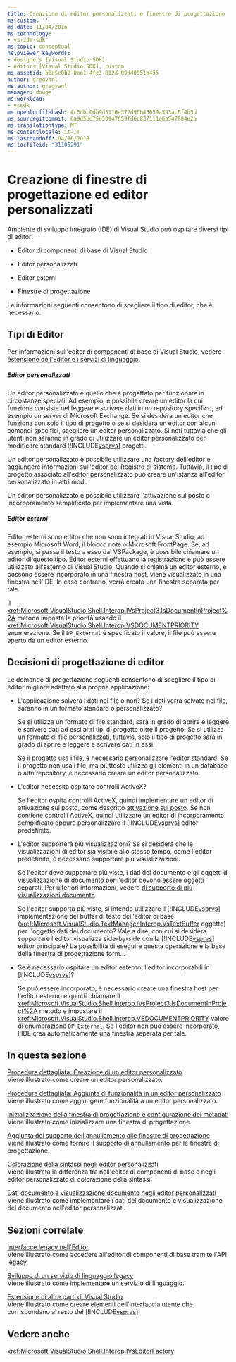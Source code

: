 ```yaml
---
title: Creazione di editor personalizzati e finestre di progettazione | Documenti Microsoft
ms.custom: ''
ms.date: 11/04/2016
ms.technology:
- vs-ide-sdk
ms.topic: conceptual
helpviewer_keywords:
- designers [Visual Studio SDK]
- editors [Visual Studio SDK], custom
ms.assetid: b6a5e8b2-0ae1-4fc3-812d-09d40051b435
author: gregvanl
ms.author: gregvanl
manager: douge
ms.workload:
- vssdk
ms.openlocfilehash: 4c0dbc0db9d5116e372d96b43059a393ac8f4b5d
ms.sourcegitcommit: 6a9d5bd75e50947659fd6c837111a6a547884e2a
ms.translationtype: MT
ms.contentlocale: it-IT
ms.lasthandoff: 04/16/2018
ms.locfileid: "31105291"
---
```

# <a name="creating-custom-editors-and-designers"></a>Creazione di finestre di progettazione ed editor personalizzati
Ambiente di sviluppo integrato (IDE) di Visual Studio può ospitare diversi tipi di editor:  
  
-   Editor di componenti di base di Visual Studio  
  
-   Editor personalizzati  
  
-   Editor esterni  
  
-   Finestre di progettazione  
  
 Le informazioni seguenti consentono di scegliere il tipo di editor, che è necessario.  
  
## <a name="types-of-editor"></a>Tipi di Editor  
 Per informazioni sull'editor di componenti di base di Visual Studio, vedere [estensione dell'Editor e i servizi di linguaggio](../extensibility/extending-the-editor-and-language-services.md).  
  
##### <a name="custom-editors"></a>Editor personalizzati  
 Un editor personalizzato è quello che è progettato per funzionare in circostanze speciali. Ad esempio, è possibile creare un editor la cui funzione consiste nel leggere e scrivere dati in un repository specifico, ad esempio un server di Microsoft Exchange. Se si desidera un editor che funziona con solo il tipo di progetto o se si desidera un editor con alcuni comandi specifici, scegliere un editor personalizzato. Si noti tuttavia che gli utenti non saranno in grado di utilizzare un editor personalizzato per modificare standard [!INCLUDE[vsprvs](../code-quality/includes/vsprvs_md.md)] progetti.  
  
 Un editor personalizzato è possibile utilizzare una factory dell'editor e aggiungere informazioni sull'editor del Registro di sistema. Tuttavia, il tipo di progetto associato all'editor personalizzato può creare un'istanza all'editor personalizzato in altri modi.  
  
 Un editor personalizzato è possibile utilizzare l'attivazione sul posto o incorporamento semplificato per implementare una vista.  
  
##### <a name="external-editors"></a>Editor esterni  
 Editor esterni sono editor che non sono integrati in Visual Studio, ad esempio Microsoft Word, il blocco note o Microsoft FrontPage. Se, ad esempio, si passa il testo a esso dal VSPackage, è possibile chiamare un editor di questo tipo. Editor esterni effettuano la registrazione e può essere utilizzato all'esterno di Visual Studio. Quando si chiama un editor esterno, e possono essere incorporato in una finestra host, viene visualizzato in una finestra nell'IDE. In caso contrario, verrà creata una finestra separata per tale.  
  
 Il <xref:Microsoft.VisualStudio.Shell.Interop.IVsProject3.IsDocumentInProject%2A> metodo imposta la priorità usando il <xref:Microsoft.VisualStudio.Shell.Interop.VSDOCUMENTPRIORITY> enumerazione. Se il `DP_External` è specificato il valore, il file può essere aperto da un editor esterno.  
  
## <a name="editor-design-decisions"></a>Decisioni di progettazione di editor  
 Le domande di progettazione seguenti consentono di scegliere il tipo di editor migliore adattato alla propria applicazione:  
  
-   L'applicazione salverà i dati nei file o non? Se i dati verrà salvato nel file, saranno in un formato standard o personalizzato?  
  
     Se si utilizza un formato di file standard, sarà in grado di aprire e leggere e scrivere dati ad essi altri tipi di progetto oltre il progetto. Se si utilizza un formato di file personalizzati, tuttavia, solo il tipo di progetto sarà in grado di aprire e leggere e scrivere dati in essi.  
  
     Se il progetto usa i file, è necessario personalizzare l'editor standard. Se il progetto non usa i file, ma piuttosto utilizza gli elementi in un database o altri repository, è necessario creare un editor personalizzato.  
  
-   L'editor necessita ospitare controlli ActiveX?  
  
     Se l'editor ospita controlli ActiveX, quindi implementare un editor di attivazione sul posto, come descritto [attivazione sul posto](../extensibility/in-place-activation.md). Se non contiene controlli ActiveX, quindi utilizzare un editor di incorporamento semplificato oppure personalizzare il [!INCLUDE[vsprvs](../code-quality/includes/vsprvs_md.md)] editor predefinito.  
  
-   L'editor supporterà più visualizzazioni? Se si desidera che le visualizzazioni di editor sia visibile allo stesso tempo, come l'editor predefinito, è necessario supportare più visualizzazioni.  
  
     Se l'editor deve supportare più viste, i dati del documento e gli oggetti di visualizzazione di documento per l'editor devono essere oggetti separati. Per ulteriori informazioni, vedere [di supporto di più visualizzazioni documento](../extensibility/supporting-multiple-document-views.md).  
  
     Se l'editor supporta più viste, si intende utilizzare il [!INCLUDE[vsprvs](../code-quality/includes/vsprvs_md.md)] implementazione del buffer di testo dell'editor di base (<xref:Microsoft.VisualStudio.TextManager.Interop.VsTextBuffer> oggetto) per l'oggetto dati del documento? Vale a dire, con cui si desidera supportare l'editor visualizza side-by-side con la [!INCLUDE[vsprvs](../code-quality/includes/vsprvs_md.md)] editor principale? La possibilità di eseguire questa operazione è la base della finestra di progettazione form...  
  
-   Se è necessario ospitare un editor esterno, l'editor incorporabili in [!INCLUDE[vsprvs](../code-quality/includes/vsprvs_md.md)]?  
  
     Se può essere incorporato, è necessario creare una finestra host per l'editor esterno e quindi chiamare il <xref:Microsoft.VisualStudio.Shell.Interop.IVsProject3.IsDocumentInProject%2A> metodo e impostare il <xref:Microsoft.VisualStudio.Shell.Interop.VSDOCUMENTPRIORITY> valore di enumerazione `DP_External`. Se l'editor non può essere incorporato, l'IDE crea automaticamente una finestra separata per tale.  
  
## <a name="in-this-section"></a>In questa sezione  
 [Procedura dettagliata: Creazione di un editor personalizzato](../extensibility/walkthrough-creating-a-custom-editor.md)  
 Viene illustrato come creare un editor personalizzato.  
  
 [Procedura dettagliata: Aggiunta di funzionalità in un editor personalizzato](../extensibility/walkthrough-adding-features-to-a-custom-editor.md)  
 Viene illustrato come aggiungere funzionalità a un editor personalizzato.  
  
 [Inizializzazione della finestra di progettazione e configurazione dei metadati](../extensibility/designer-initialization-and-metadata-configuration.md)  
 Viene illustrato come inizializzare una finestra di progettazione.  
  
 [Aggiunta del supporto dell'annullamento alle finestre di progettazione](../extensibility/supplying-undo-support-to-designers.md)  
 Viene illustrato come fornire il supporto di annullamento per le finestre di progettazione.  
  
 [Colorazione della sintassi negli editor personalizzati](../extensibility/syntax-coloring-in-custom-editors.md)  
 Viene illustrata la differenza tra nell'editor di componenti di base e negli editor personalizzato di colorazione della sintassi.  
  
 [Dati documento e visualizzazione documento negli editor personalizzati](../extensibility/document-data-and-document-view-in-custom-editors.md)  
 Viene illustrato come implementare i dati del documento e visualizzazione del documento nell'editor personalizzati.  
  
## <a name="related-sections"></a>Sezioni correlate  
 [Interfacce legacy nell'Editor](../extensibility/legacy-interfaces-in-the-editor.md)  
 Viene illustrato come accedere all'editor di componenti di base tramite l'API legacy.  
  
 [Sviluppo di un servizio di linguaggio legacy](../extensibility/internals/developing-a-legacy-language-service.md)  
 Viene illustrato come implementare un servizio di linguaggio.  
  
 [Estensione di altre parti di Visual Studio](../extensibility/extending-other-parts-of-visual-studio.md)  
 Viene illustrato come creare elementi dell'interfaccia utente che corrispondano al resto del [!INCLUDE[vsprvs](../code-quality/includes/vsprvs_md.md)].  
  
## <a name="see-also"></a>Vedere anche  
 <xref:Microsoft.VisualStudio.Shell.Interop.IVsEditorFactory>